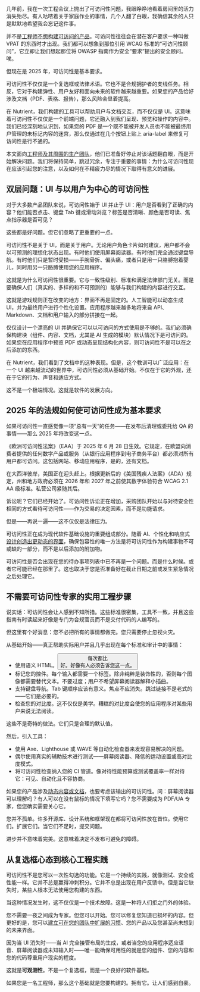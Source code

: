 几年前，我在一次工程会议上抛出了可访问性问题，我眼睁睁地看着房间里的活力消失殆尽。有人咕哝着关于家庭作业的事情，几个人翻了白眼，我确信其余的人只是默默地希望我会忘记这件事。

并不是[工程师不想构建可访问的产品](https://thenewstack.io/entrepreneurship-for-engineers-how-to-build-products-customers-love/)。可访问性往往会在潜在客户要求一种叫做 VPAT 的东西时才出现。我们都可以想象到那位引用 WCAG 标准的“可访问性顾问”，它立即让我们想起那位将 OWASP 指南作为安全“要求”提出的安全顾问。 唉。

但现在是 2025 年，可访问性是基本要求。

可访问性不仅仅是一个复选框或法律术语。它也不是合规拥护者的支线任务。相反，它对于构建弹性、用户友好和面向未来的软件越来越重要。如果您的产品恰好涉及文档（PDF、表格、报告），那么风险会显着提高。

在 Nutrient，我们构建的工具可以帮助用户与文档交互，而不仅仅是 UI。这意味着可访问性不仅仅是一个前端问题，它还融入到我们呈现、预览和操作的内容中。我们已经深刻地认识到，如果您的 PDF 是一个既不能被开发人员也不能被最终用户管理的未标记内容的迷宫，那么仅通过在几个按钮上贴上 aria-label 来修复可访问性是行不通的。

本文面向[工程师及其周围的生产团队](https://thenewstack.io/why-successful-platform-engineering-teams-need-a-product-manager/)，他们已准备好停止对该话题翻白眼，而是开始解决问题。我们将保持简单，跳过冗余，专注于重要的事情：为什么可访问性现在应该引起您的注意，以及如何在不精疲力尽的情况下取得有意义的进展。

## 双层问题：UI 与以用户为中心的可访问性

对于大多数产品团队来说，可访问性始于 UI 并止于 UI：用户是否看到了正确的内容？他们能否点击、键盘 Tab 键或滑动浏览？标签是否清晰、颜色是否可读、焦点指示器是否可见？

这些都是好问题。但它们忽略了更重要的一点。

可访问性不是关于 UI，而是关于用户。无论用户角色卡片如何建议，用户都不会以可预测的理想化状态出现。有时他们使用屏幕阅读器。有时他们完全通过键盘导航。有时他们只是暂时受损——手腕骨折、偏头痛，或者只是用一只胳膊抱着婴儿，同时用另一只胳膊使用您的应用程序。

这就是为什么可访问性很重要。它与一致性级别、标准和满足法律部门无关。而是要确保人们（真实的、多样的和不可预测的）能够与我们构建的内容进行交互。

这就是游戏规则正在改变的地方：界面不再是固定的。人工智能可以动态生成 UI，并为最终用户进行个性化设置。应用程序越来越多地将来自 API、Markdown、文档和用户输入的部分拼接在一起。

仅仅设计一个漂亮的 UI 并确保它可以以可访问的方式使用是不够的。我们必须确保构建块（组件、内容、文档，尤其是 AI 生成的模块）默认情况下是可访问的。如果您在应用程序中预览 PDF 或动态呈现结构化内容，则可访问性不是可以在之后添加的东西。

在 Nutrient，我们看到了文档中的这种表现。但是，这个教训可以广泛应用：在一个 UI 越来越流动的世界中，可访问性必须从基础开始。不仅在于它的外观，还在于它的行为、声音和适应方式。

这不是一个极端情况。这就是软件的发展方向。

## 2025 年的法规如何使可访问性成为基本要求

如果可访问性一直感觉像一项“总有一天”的任务——在发布后清理或委托给 QA 的事情——那么 2025 年将改变这一点。

《欧洲可访问性法案》（EAA）于 2025 年 6 月 28 日生效。它规定，在欧盟向消费者提供的任何数字产品或服务（从银行应用程序到电子商务平台）都必须对所有用户都可访问。这包括网站、移动应用程序，是的，还有文档。

在大西洋彼岸，美国正在迎头赶上。根据更新后的《美国残疾人法案》（ADA）规定，州和地方政府必须在 2026 年和 2027 年之前使其数字体验符合 WCAG 2.1 AA 级标准。私营公司紧随其后。

诉讼呢？它们已经开始了。可访问性诉讼正在增加，采购团队开始以与对待安全性相同的方式看待可访问性——作为交易的决定因素，而不是功能请求。

但是——再说一遍——这不仅仅是法律压力。

可访问性正在成为现代软件基础设施的重要组成部分。随着 AI、个性化和响应式[设计创造出更动态的界面](https://thenewstack.io/openai-launches-new-chatgpt-interface-designed-for-coding/)，确保包容性的唯一方法是将可访问性作为构建事物不可或缺的一部分，而不是以后添加的附加物。

可访问性是否会出现在您的待办事项列表中已不再是一个问题。而是什么时候。或者它可能已经在那里了。这也取决于您是否准备好在截止日期之前或发生紧急情况之后处理它。

## 不需要可访问性专家的实用工程步骤

说实话：可访问性会让人感到不知所措。这些标准很密集，工具不一致，并且这些指南有时读起来好像是专门为合规官员而不是交付代码的人编写的。

但这里有个好消息：您不必把所有的事情都做完。您只需要停止忽视火灾。

从基础开始——真正帮助实际用户并且几乎出现在每个标准和审计中的事情：

* 使用语义 HTML。<button> 每次都比 <div onclick> 好。好像有人必须告诉您这一点。
* 标记您的控件。每个输入都需要一个标签。除非纯粹是装饰性的，否则每个图像都需要替代文本。不要过度；用户不希望屏幕阅读器解释小插曲。
* 支持键盘导航。Tab 键顺序应该有意义。焦点不应消失。跳过链接不是老式的——它们是必要的。
* 检查您的对比度。这不仅仅是美学。糟糕的对比度会使您的应用程序对某些用户来说无法阅读。

这些不是奇特的做法。它们只是合理的默认值。

然后，引入工具：

* 使用 Axe、Lighthouse 或 WAVE 等自动化检查器来发现容易解决的问题。
* 偶尔使用真实的辅助技术进行测试——屏幕阅读器、降低的运动设置或高对比度模式。
* 将可访问性检查纳入您的 CI 管道。像对待性能预算或测试覆盖率一样对待它：可见、自动化且不容协商。

如果您的产品涉及[动态内容或文档](https://thenewstack.io/how-to-use-llms-for-dynamic-documentation/)，也要考虑该输出的可访问性。问：屏幕阅读器可以理解吗？有人可以在没有鼠标的情况下填写它吗？您不需要成为 PDF/UA 专家，但您确实需要关心它。

您并不孤单。许多开源库、设计系统和框架现在都将可访问性放在首位。使用它们。扩展它们。当它们不足时，提交问题。

进步并不意味着完美。这意味着决定不发布可避免的障碍。

## 从复选框心态到核心工程实践

可访问性不是您可以一次性勾选的功能。它是一个持续的实践，就像测试、安全或性能一样。它并不总是赢得冲刺积分。它并不总是出现在用户反馈中。但是当它缺失时，某些人根本无法使用您构建的东西。

当这种情况发生时，这不仅仅是一个技术故障。这是一种将人们拒之门外的体验。

您不需要一夜之间成为专家。但您可以开始。您可以修复您知道已损坏的内容。但更好的是，您可以[建立可在您的团队中扩展的习惯](https://thenewstack.io/high-performing-devops-teams-build-self-service-platforms/)、您的产品以及您甚至尚未想到的未来界面。

因为当 UI 消失时——当 AI 完全接管布局的生成，或者当您的应用程序适应语音、屏幕阅读器或未知输入时——唯一能确保可用性的就是您的组件、您的内容和您的代码尊重用户现实的程度。

这就是**可观测性**。不是一个复选框，而是一个良好的软件基础。

如果您是一名工程师，那么这个基础就是您要构建的。拥有它。让人们感到自豪。